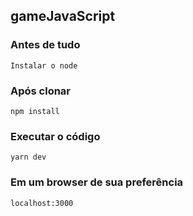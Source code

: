 ## gameJavaScript

### Antes de tudo
```
Instalar o node
```

### Após clonar
```
npm install
```

### Executar o código
```
yarn dev
```

### Em um browser de sua preferência
```
localhost:3000
```
